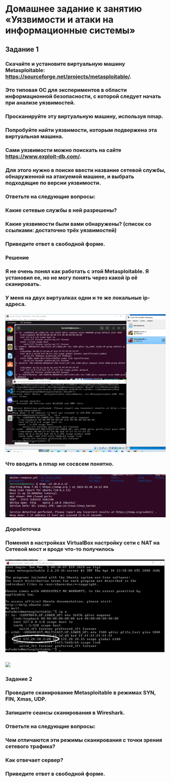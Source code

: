 # Домашнее задание к занятию «Уязвимости и атаки на информационные системы»

## Задание 1
### Скачайте и установите виртуальную машину Metasploitable: https://sourceforge.net/projects/metasploitable/.

### Это типовая ОС для экспериментов в области информационной безопасности, с которой следует начать при анализе уязвимостей.

### Просканируйте эту виртуальную машину, используя nmap.

### Попробуйте найти уязвимости, которым подвержена эта виртуальная машина.
### 
### Сами уязвимости можно поискать на сайте https://www.exploit-db.com/.
### 
### Для этого нужно в поиске ввести название сетевой службы, обнаруженной на атакуемой машине, и выбрать подходящие по версии уязвимости.
### 
### Ответьте на следующие вопросы:
### 
### Какие сетевые службы в ней разрешены?
### Какие уязвимости были вами обнаружены? (список со ссылками: достаточно трёх уязвимостей)
### Приведите ответ в свободной форме.
### Решение
### Я не очень понял как работать с этой  Metasploitable. Я установил ее, но не могу понять через какой ip её сканировать.
### У меня на двух виртуалках одни и те же локальные ip-адреса.
### ![](https://github.com/Berezhok/hw_atack_ddos/blob/main/img/metas.png)
### Что вводить в nmap не сосвсем понятно.
### ![](https://github.com/Berezhok/hw_atack_ddos/blob/main/img/zad1.png)
### Доработочка
### Поменял в настройках VirtualBox настройку сети с NAT на Сетевой мост и вроде что-то получилось
### ![](https://github.com/Berezhok/hw_atack_ddos/blob/main/img/metas1.png)
### ![](https://github.com/Berezhok/hw_atack_ddos/blob/main/img/matas_ip.png)
### 
### 
### 
### 
### Задание 2
### Проведите сканирование Metasploitable в режимах SYN, FIN, Xmas, UDP.
### 
### Запишите сеансы сканирования в Wireshark.
### 
### Ответьте на следующие вопросы:
### 
### Чем отличаются эти режимы сканирования с точки зрения сетевого трафика?
### Как отвечает сервер?
### Приведите ответ в свободной форме.